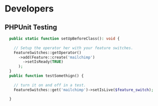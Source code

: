 <!--
id: developers
tags: ''
-->

# Developers

## PHPUnit Testing

```php
  public static function setUpBeforeClass(): void {
  
    // Setup the operator her with your feature switches.
    FeatureSwitches::getOperator()
      ->add(Feature::create('mailchimp')
        ->setIsReady(TRUE)
      );
  }
  public function testSomethign() {
  
    // turn it on and off in a test.
    FeatureSwitches::get('mailchimp')->setIsLive($feature_switch);
    
  }
```
